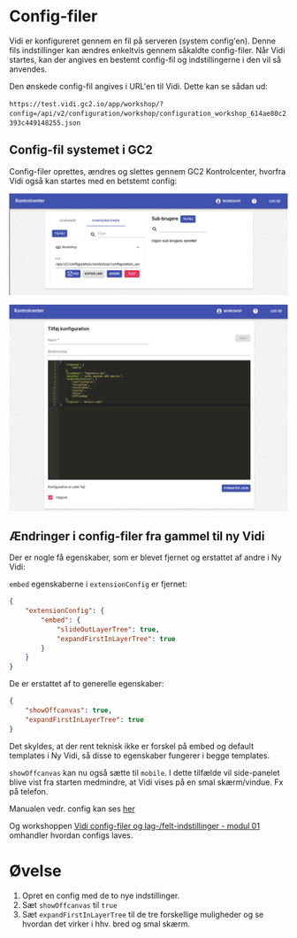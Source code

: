 # Config-filer

Vidi er konfigureret gennem en fil på serveren (system config'en). Denne fils indstillinger kan ændres enkeltvis gennem såkaldte config-filer. Når Vidi startes, kan der angives en bestemt config-fil og indstillingerne i den vil så anvendes.

Den ønskede config-fil angives i URL'en til Vidi. Dette kan se sådan ud:

`https://test.vidi.gc2.io/app/workshop/?config=/api/v2/configuration/workshop/configuration_workshop_614ae80c2393c449148255.json`

## Config-fil systemet i GC2

Config-filer oprettes, ændres og slettes gennem GC2 Kontrolcenter, hvorfra Vidi også kan startes med en betstemt config:

![Config-screen](../assets/gc2_config_screen.png)   

![Config-screen](../assets/gc2_config_screen2.png)

## Ændringer i config-filer fra gammel til ny Vidi

Der er nogle få egenskaber, som er blevet fjernet og erstattet af andre i Ny Vidi:

`embed` egenskaberne i `extensionConfig` er fjernet:

```json
{
    "extensionConfig": {
        "embed": {
            "slideOutLayerTree": true,
            "expandFirstInLayerTree": true
        }
    }
}
```
De er erstattet af to generelle egenskaber:

```json
{
    "showOffcanvas": true,
    "expandFirstInLayerTree": true
}
```

Det skyldes, at der rent teknisk ikke er forskel på embed og default templates i Ny Vidi, så disse to egenskaber fungerer i begge templates.

`showOffcanvas` kan nu også sætte til `mobile`. I dette tilfælde vil side-panelet blive vist fra starten medmindre, at Vidi vises på en smal skærm/vindue. Fx på telefon.

Manualen vedr. config kan ses [her](https://vidi.readthedocs.io/da/latest/pages/standard/91_run_configuration.html)

Og workshoppen [Vidi config-filer og lag-/felt-indstillinger - modul 01](https://gc2vidi.github.io/workshops/Vidi-config-files/01-Config-filer/) omhandler hvordan configs laves.

# Øvelse
1. Opret en config med de to nye indstillinger.
2. Sæt `showOffcanvas` til `true`
3. Sæt `expandFirstInLayerTree` til de tre forskellige muligheder og se hvordan det virker i hhv. bred og smal skærm.